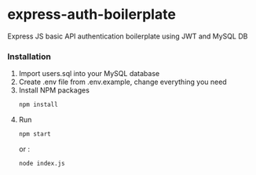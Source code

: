 # express-auth-boilerplate
Express JS basic API authentication boilerplate using JWT and MySQL DB

### Installation
1. Import users.sql into your MySQL database
2. Create .env file from .env.example, change everything you need
3. Install NPM packages
   ```sh
   npm install
   ```
4. Run
   ```sh
   npm start
   ```
   or :
   ```sh
   node index.js
   ```
